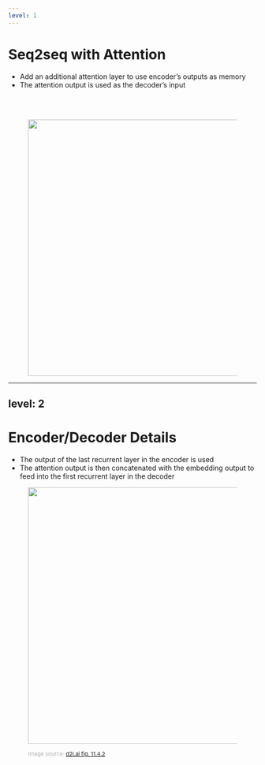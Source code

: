 ```yaml
---
level: 1
---
```


# Seq2seq with Attention

* Add an additional attention layer to use encoder’s outputs as memory
* The attention output is used as the decoder’s input
<br>
<br>
<div>
<center>
  <figure>
    <img src="/attention_3.png" style="width: 520px !important;">
  </figure>
</center>   
</div>

---
level: 2
---

# Encoder/Decoder Details

* The output of the last recurrent layer in the encoder is used
* The attention output is then concatenated with the embedding output to feed into the first recurrent layer in the decoder

<div>
<center>
  <figure>
    <img src="/seq2seq-details-attention.svg" style="width: 520px !important;">
      <figcaption style="color:#b3b3b3ff; font-size: 11px; position: absolute"><br>Image source:
      <a href="https://d2l.ai/chapter_attention-mechanisms-and-transformers/bahdanau-attention.html">d2l.ai fig. 11.4.2</a>
    </figcaption>
  </figure>
</center>   
</div>
